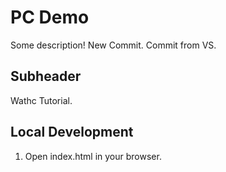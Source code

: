 # PC Demo

Some description!
New Commit.
Commit from VS.
## Subheader

Wathc Tutorial.

## Local Development

1. Open index.html in your browser.